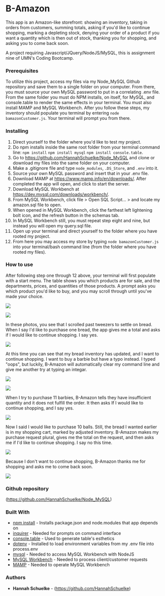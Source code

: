 # B-Amazon

This app is an Amazon-like storefront: showing an inventory, taking in orders from customers, summing totals, asking if you'd like to continue shopping, marking a depleting stock, denying your order of a product if you want a quantity which is then out of stock, thanking you for shopping, and asking you to come back soon. 

A project requiring Javascript/JQuery/NodeJS/MySQL, this is assignment nine of UMN's Coding Bootcamp. 

### Prerequisites

To utilize this project, access my files via my Node_MySQL Github repository and save them to a single folder on your computer. From there, you must source your own MySQL password to put in a correlating .env file. From the same folder you must do NPM installs, on itself, for MySQL, and console.table to render the same effects in your terminal. You must also install MAMP and MySQL Workbench. After you follow these steps, my inventory should populate you terminal by entering `node bamazonCustomer.js`. Your terminal will prompt you from there. 

### Installing

1. Direct yourself to the folder where you'd like to test my project. 
2. Do npm installs inside the same root folder from your terminal command line: `npm install` `npm install mysql` `npm install console.table`. 
3. Go to https://github.com/HannahSchuelke/Node_MySQL and clone or download my files into the same folder on your computer.
4. Make a .gitignore file and type `node_modules`, `.DS_Store`, and `.env` into it. 
5. Source your own MySQL password and insert that in your .env file. 
6. Download MAMP at https://www.mamp.info/en/downloads/. After completed the app will open, and click to start the server. 
7. Download MySQL Workbench at https://dev.mysql.com/downloads/workbench/. 
8. From MySQL Workbench, click file > Open SQL Script... > and locate my amazon.sql file to open.
9. When opened in MySQL Workbench, click the farthest left lightening bolt icon, and the refresh button in the schemas tab. 
10. In MySQL Workbench still, you must repeat step eight and nine, but instead you will open my query.sql file. 
11. Open up your terminal and direct yourself to the folder where you have rooted my project. 
12. From here you may access my store by typing `node bamazonCustomer.js` into your terminal/bash command line (from the folder where you have rooted my files). 

### How to use

After following step one through 12 above, your terminal will first populate with a start menu. The table shows you which products are for sale, and the departments, prices, and quantities of those products. A prompt asks you which product you'd like to buy, and you may scroll through until you've made your choice.  

![](bAmazonStart.png)

![](bAmazonSelect.png)

In these photos, you see that I scrolled past tweezers to settle on bread. When I say I'd like to purchase one bread, the app gives me a total and asks if I would like to continue shopping. I say yes.

![](bAmazonSelectContinue.png)

At this time you can see that my bread inventory has updated, and I want to continue shopping. I want to buy a barbie but have a typo instead. I typed "oops", but luckily, B-Amazon will automatically clear my command line and give me another try at typing an integar. 

![](bAmazonOops.png)

![](bAmazonOverQuantity.png)

When I try to purchase 11 barbies, B-Amazon tells they have insufficient quantity and it does not fulfill the order. It then asks If I would like to continue shopping, and I say yes. 

![](bAmazonPlural.png)

Now I said I would like to purchase 10 balls. Still, the bread I wanted earlier is in my shopping cart, marked by adjusted inventory. B-Amazon makes my purchase request plural, gives me the total on the request, and then asks me if I'd like to continue shopping. I say no this time. 

![](bAmazonPlural.png)

Because I don't want to continue shopping, B-Amazon thanks me for shopping and asks me to come back soon. 

![](bAmazonEnd.png)

### Github repository

(https://github.com/HannahSchuelke/Node_MySQL)

### Built With


* [npm install](https://docs.npmjs.com/cli/install) - Installs package.json and node.modules that app depends on
* [inquirer](https://www.npmjs.com/package/inquirer) - Needed for prompts on command interface
* [console.table](https://www.npmjs.com/package/console.table) - Used to generate table's esthetics
* [dotenv](https://www.npmjs.com/package/dotenv) - Installed to load environment variables from my .env file into process.env
* [mysql](https://www.npmjs.com/package/mysql) - Needed to access MySQL Workbench with NodeJS
* [MySQL Workbench](https://dev.mysql.com/downloads/workbench/) - Needed to process client/customer requests
* [MAMP](https://www.mamp.info/en/downloads/) - Needed to operate MySQL Workbench


### Authors

* **Hannah Schuelke** - (https://github.com/HannahSchuelke)
